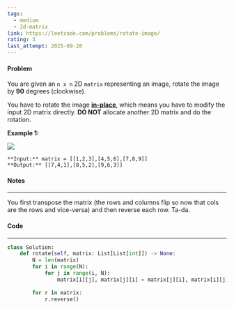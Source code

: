 ```yaml
---
tags:
  - medium
  - 2d-matrix
link: https://leetcode.com/problems/rotate-image/
rating: 3
last_attempt: 2025-09-28
---
```

#### Problem
You are given an `n x n` 2D `matrix` representing an image, rotate the image by **90** degrees (clockwise).

You have to rotate the image [**in-place**](https://en.wikipedia.org/wiki/In-place_algorithm), which means you have to modify the input 2D matrix directly. **DO NOT** allocate another 2D matrix and do the rotation.

**Example 1:**

![](https://assets.leetcode.com/uploads/2020/08/28/mat1.jpg)

```
**Input:** matrix = [[1,2,3],[4,5,6],[7,8,9]]
**Output:** [[7,4,1],[8,5,2],[9,6,3]]
```

#### Notes
---
You first transpose the matrix (the rows and columns flip so now that cols are the rows and vice-versa) and then reverse each row. Ta-da.

#### Code
---

```python
class Solution:
    def rotate(self, matrix: List[List[int]]) -> None:
        N = len(matrix)
        for i in range(N):
            for j in range(i, N):
                matrix[i][j], matrix[j][i] = matrix[j][i], matrix[i][j]
        
        for r in matrix:
            r.reverse()
```
